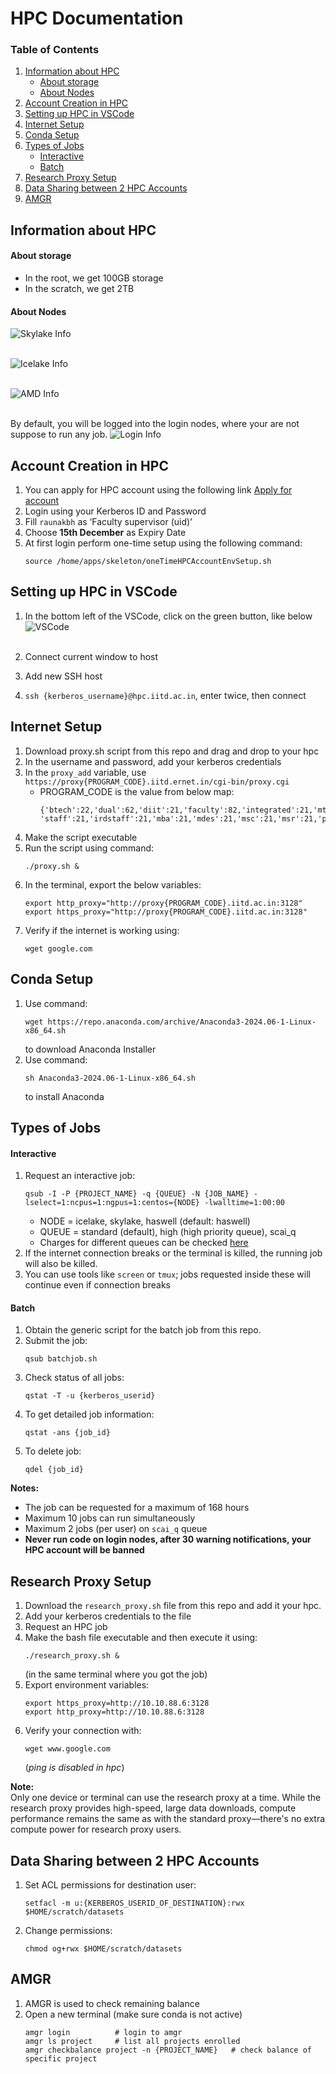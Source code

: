# HPC Documentation

### Table of Contents
1.  [Information about HPC](#information-about-hpc)
    -   [About storage](#about-storage)
    -   [About Nodes](#about-nodes)
2.  [Account Creation in HPC](#account-creation-in-hpc)
3.  [Setting up HPC in VSCode](#setting-up-hpc-in-vscode)
4.  [Internet Setup](#internet-setup)
5.  [Conda Setup](#conda-setup)
6.  [Types of Jobs](#types-of-jobs)
    -   [Interactive](#interactive)
    -   [Batch](#batch)
7.  [Research Proxy Setup](#research-proxy-setup)
8.  [Data Sharing between 2 HPC Accounts](#data-sharing-between-2-hpc-accounts)
9.  [AMGR](#amgr)


## Information about HPC

#### About storage
- In the root, we get 100GB storage
- In the scratch, we get 2TB

#### About Nodes
![Skylake Info](nodes/skylake.png)
<br /><br />

![Icelake Info](nodes/icelake.png)
<br /><br />

![AMD Info](nodes/amd.png)
<br /><br />

By default, you will be logged into the login nodes, where your are not suppose to run any job.
![Login Info](nodes/login.png)

## Account Creation in HPC

1. You can apply for HPC account using the following link [Apply for account](https://userm.iitd.ernet.in/usermanage/hpc.html)
2. Login using your Kerberos ID and Password
3. Fill `raunakbh` as ‘Faculty supervisor (uid)’
4. Choose **15th December** as Expiry Date
5. At first login perform one-time setup using the following command:
    ```
    source /home/apps/skeleton/oneTimeHPCAccountEnvSetup.sh
    ```

## Setting up HPC in VSCode

1. In the bottom left of the VSCode, click on the green button, like below
   ![VSCode](nodes/vscode.png)
   <br /><br />
   
3. Connect current window to host
4. Add new SSH host
5. `ssh {kerberos_username}@hpc.iitd.ac.in`, enter twice, then connect

## Internet Setup

1. Download proxy.sh script from this repo and drag and drop to your hpc
2. In the username and password, add your kerberos credentials
3. In the `proxy_add` variable, use `https://proxy{PROGRAM_CODE}.iitd.ernet.in/cgi-bin/proxy.cgi`
    - PROGRAM_CODE is the value from below map:
        ```
        {'btech':22,'dual':62,'diit':21,'faculty':82,'integrated':21,'mtech':62,'phd':61,'retfaculty':82,
        'staff':21,'irdstaff':21,'mba':21,'mdes':21,'msc':21,'msr':21,'pgdip':21}
        ```
4. Make the script executable
5. Run the script using command:
    ```
    ./proxy.sh &
    ```
6. In the terminal, export the below variables:
    ```
    export http_proxy="http://proxy{PROGRAM_CODE}.iitd.ac.in:3128"
    export https_proxy="http://proxy{PROGRAM_CODE}.iitd.ac.in:3128"
    ```
7. Verify if the internet is working using:
    ```
    wget google.com
    ```

## Conda Setup

1. Use command:
    ```
    wget https://repo.anaconda.com/archive/Anaconda3-2024.06-1-Linux-x86_64.sh
    ```
    to download Anaconda Installer
2. Use command:
    ```
    sh Anaconda3-2024.06-1-Linux-x86_64.sh
    ```
    to install Anaconda

## Types of Jobs

#### Interactive

1. Request an interactive job:
    ```
    qsub -I -P {PROJECT_NAME} -q {QUEUE} -N {JOB_NAME} -lselect=1:ncpus=1:ngpus=1:centos={NODE} -lwalltime=1:00:00
    ```
    - NODE = icelake, skylake, haswell (default: haswell)
    - QUEUE = standard (default), high (high priority queue), scai_q  
    - Charges for different queues can be checked [here](https://supercomputing.iitd.ac.in/?charge)
2. If the internet connection breaks or the terminal is killed, the running job will also be killed.
3. You can use tools like `screen` or `tmux`; jobs requested inside these will continue even if connection breaks

#### Batch

1. Obtain the generic script for the batch job from this repo.
2. Submit the job:
    ```
    qsub batchjob.sh
    ```
3. Check status of all jobs:
    ```
    qstat -T -u {kerberos_userid}
    ```
4. To get detailed job information:
    ```
    qstat -ans {job_id}
    ```
5. To delete job:
    ```
    qdel {job_id}
    ```

**Notes:**
- The job can be requested for a maximum of 168 hours
- Maximum 10 jobs can run simultaneously
- Maximum 2 jobs (per user) on `scai_q` queue
- **Never run code on login nodes, after 30 warning notifications, your HPC account will be banned**

## Research Proxy Setup

1. Download the `research_proxy.sh` file from this repo and add it your hpc.
2. Add your kerberos credentials to the file
3. Request an HPC job
4. Make the bash file executable and then execute it using:
    ```
    ./research_proxy.sh &
    ```
    (in the same terminal where you got the job)
5. Export environment variables:
    ```
    export https_proxy=http://10.10.88.6:3128
    export http_proxy=http://10.10.88.6:3128
    ```
6. Verify your connection with:
    ```
    wget www.google.com
    ```
    (*ping is disabled in hpc*)

**Note:**  
Only one device or terminal can use the research proxy at a time. While the research proxy provides high-speed, large data downloads, compute performance remains the same as with the standard proxy—there's no extra compute power for research proxy users.

## Data Sharing between 2 HPC Accounts

1. Set ACL permissions for destination user:
    ```
    setfacl -m u:{KERBEROS_USERID_OF_DESTINATION}:rwx $HOME/scratch/datasets
    ```
2. Change permissions:
    ```
    chmod og+rwx $HOME/scratch/datasets
    ```

## AMGR

1. AMGR is used to check remaining balance
2. Open a new terminal (make sure conda is not active)
    ```
    amgr login          # login to amgr
    amgr ls project     # list all projects enrolled
    amgr checkbalance project -n {PROJECT_NAME}   # check balance of specific project
    ```
